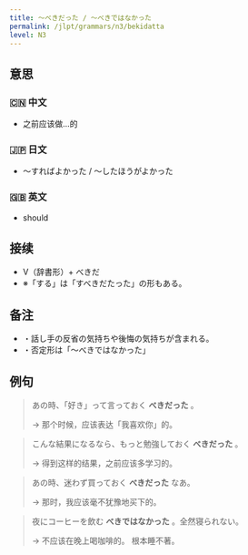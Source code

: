 ```yaml
---
title: 〜べきだった / 〜べきではなかった
permalink: /jlpt/grammars/n3/bekidatta
level: N3
---
```


## 意思

### 🇨🇳 中文

- 之前应该做...的

### 🇯🇵 日文

- 〜すればよかった / 〜したほうがよかった

### 🇬🇧 英文

- should

## 接续

- V（辞書形）\+ べきだ
- ※「する」は「すべきだたった」の形もある。

## 备注

- ・話し手の反省の気持ちや後悔の気持ちが含まれる。
- ・否定形は「〜べきではなかった」

## 例句

> あの時、「好き」って言っておく **べきだった** 。
>
> → 那个时候，应该表达「我喜欢你」的。

> こんな結果になるなら、もっと勉強しておく **べきだった** 。
>
> → 得到这样的结果，之前应该多学习的。

> あの時、迷わず買っておく **べきだった** なあ。
>
> → 那时，我应该毫不犹豫地买下的。

> 夜にコーヒーを飲む **べきではなかった** 。全然寝られない。
>
> → 不应该在晚上喝咖啡的。 根本睡不著。

